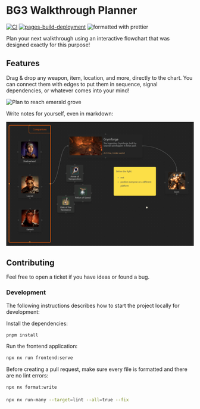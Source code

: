# BG3 Walkthrough Planner

[![CI](https://github.com/Lehoczky/baldurs-gate-3-walkthrough-planner/actions/workflows/ci.yml/badge.svg)](https://github.com/Lehoczky/baldurs-gate-3-walkthrough-planner/actions/workflows/ci.yml) [![pages-build-deployment](https://github.com/Lehoczky/baldurs-gate-3-walkthrough-planner/actions/workflows/pages/pages-build-deployment/badge.svg)](https://github.com/Lehoczky/baldurs-gate-3-walkthrough-planner/actions/workflows/pages/pages-build-deployment) ![formatted with prettier](https://img.shields.io/badge/code_style-prettier-ff69b4.svg)

Plan your next walkthrough using an interactive flowchart that was designed exactly for this purpose!

## Features

Drag & drop any weapon, item, location, and more, directly to the chart. You can connect them with edges to put them in sequence, signal dependencies, or whatever comes into your mind!

![Plan to reach emerald grove](docs/to-emerald-grove.gif)

Write notes for yourself, even in markdown:

![Writing a note using markdown](docs/note.gif)

## Contributing

Feel free to open a ticket if you have ideas or found a bug.

### Development

The following instructions describes how to start the project locally for development:

Install the dependencies:

```sh
pnpm install
```

Run the frontend application:

```sh
npx nx run frontend:serve
```

Before creating a pull request, make sure every file is formatted and there are no lint errors:

```sh
npx nx format:write

npx nx run-many --target=lint --all=true --fix
```
